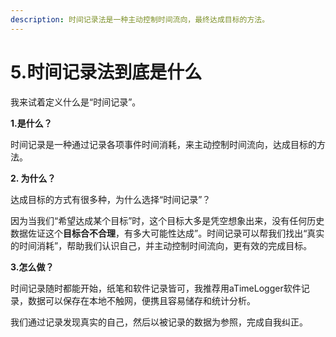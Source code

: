 ```yaml
---
description: 时间记录法是一种主动控制时间流向，最终达成目标的方法。
---
```


# 5.时间记录法到底是什么

我来试着定义什么是“时间记录”。

&#x20;   **1.是什么？**

时间记录是一种通过记录各项事件时间消耗，来主动控制时间流向，达成目标的方法。

&#x20;   **2. 为什么？**

达成目标的方式有很多种，为什么选择“时间记录”？

因为当我们“希望达成某个目标”时，这个目标大多是凭空想象出来，没有任何历史数据佐证这个**目标合不合理**，有多大可能性达成”。时间记录可以帮我们找出“真实的时间消耗”，帮助我们认识自己，并主动控制时间流向，更有效的完成目标。

&#x20;   **3.怎么做？**

时间记录随时都能开始，纸笔和软件记录皆可，我推荐用aTimeLogger软件记录，数据可以保存在本地不触网，便携且容易储存和统计分析。

我们通过记录发现真实的自己，然后以被记录的数据为参照，完成自我纠正。
